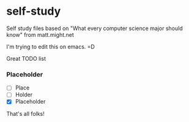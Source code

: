 # self-study
Self study files based on "What every computer science major should know" from matt.might.net

I'm trying to edit this on emacs. =D

Great TODO list

### Placeholder

- [ ] Place
- [ ] Holder
- [X] Placeholder

That's all folks!
